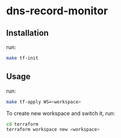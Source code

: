 # dns-record-monitor

## Installation

run:

```sh
make tf-init
```

## Usage

run:

```sh
make tf-apply WS=<workspace>
```

To create new workspace and switch it, run:

```sh
cd terraform
terraform workspace new <workspace>
```
